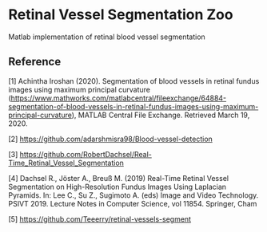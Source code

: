 # Retinal Vessel Segmentation Zoo
  Matlab implementation of retinal blood vessel segmentation



## Reference

[1] Achintha Iroshan (2020). Segmentation of blood vessels in retinal fundus images using maximum principal curvature (https://www.mathworks.com/matlabcentral/fileexchange/64884-segmentation-of-blood-vessels-in-retinal-fundus-images-using-maximum-principal-curvature), MATLAB Central File Exchange. Retrieved March 19, 2020. 

[2] https://github.com/adarshmisra98/Blood-vessel-detection

[3] https://github.com/RobertDachsel/Real-Time_Retinal_Vessel_Segmentation

[4] Dachsel R., Jöster A., Breuß M. (2019) Real-Time Retinal Vessel Segmentation on High-Resolution Fundus Images Using Laplacian Pyramids. In: Lee C., Su Z., Sugimoto A. (eds) Image and Video Technology. PSIVT 2019. Lecture Notes in Computer Science, vol 11854. Springer, Cham

[5] https://github.com/Teeerry/retinal-vessels-segment